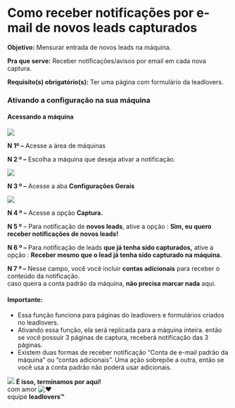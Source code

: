 # Como receber notificações por e-mail de novos leads capturados

**Objetivo:** Mensurar entrada de novos leads na máquina.

**Pra que serve:** Receber notificações/avisos por email em cada nova captura.

**Requisito(s) obrigatório(s):** Ter uma página com formulário da leadlovers.

### **Ativando a configuração na sua máquina** <a href="#h_df917a10-4ec9-4cfb-b47b-78e14dedf91d" id="h_df917a10-4ec9-4cfb-b47b-78e14dedf91d"></a>

#### Acessando **a máquina**

[![](https://legado.leadlovers.site/wp-content/uploads/2020/09/como-ativar-notificaes-de-novos-leads\_-360043864474\_mceclip0.png)](http://legado.leadlovers.site/wp-content/uploads/2020/09/como-ativar-notificaes-de-novos-leads\_-360043864474\_mceclip0.png)

**N 1º –** Acesse a área de máquinas

**N 2 º –** Escolha a máquina que deseja ativar a notificação.

[![](https://legado.leadlovers.site/wp-content/uploads/2020/09/como-ativar-notificaes-de-novos-leads\_-360043864474\_mceclip1.png)](http://legado.leadlovers.site/wp-content/uploads/2020/09/como-ativar-notificaes-de-novos-leads\_-360043864474\_mceclip1.png)

**N 3 º –** Acesse a aba **Configurações Gerais**

[![](https://legado.leadlovers.site/wp-content/uploads/2020/09/como-ativar-notificaes-de-novos-leads\_-360043864474\_mceclip3.png)](http://legado.leadlovers.site/wp-content/uploads/2020/09/como-ativar-notificaes-de-novos-leads\_-360043864474\_mceclip3.png)

**N 4 º –** Acesse a opção **Captura.**

**N 5 º** – Para notificação de **novos leads**, ative a opção : **Sim, eu quero receber notificações de novos leads!**

**N 6 º –** Para notificação de leads **que já tenha sido capturados,** ative a opção : **Receber mesmo que o lead já tenha sido capturado na máquina.**

**N 7 º –** Nesse campo, você você incluir **contas adicionais** para receber o conteúdo da notificação.\
caso queira a conta padrão da máquina, **não precisa marcar nada** aqui.

#### **Importante:**

* Essa função funciona para páginas do leadlovers e formulários criados no leadlovers.
* Ativando essa função, ela será replicada para a máquina inteira. então se você possuir 3 páginas de captura, receberá notificação das 3 páginas.
* Existem duas formas de receber notificação “Conta de e-mail padrão da máquina” ou “contas adicionais”. Uma ação sobrepõe a outra, então se você usa a conta padrão não poderá usar adicionais.

![](https://legado.leadlovers.site/wp-content/uploads/2020/09/1f3c1.svg) **É isso, terminamos por aqui!**\
com amor ![❤](https://legado.leadlovers.site/wp-content/uploads/2020/09/2764.svg)\
equipe **leadlovers™**
